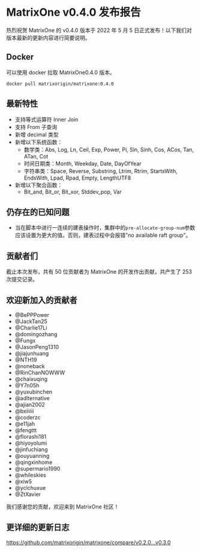 # **MatrixOne v0.4.0 发布报告**

热烈祝贺 MatrixOne 的 v0.4.0 版本于 2022 年 5 月 5 日正式发布！以下我们对版本最新的更新内容进行简要说明。

## Docker

可以使用 docker 拉取 MatrixOne0.4.0 版本。

```
docker pull matrixorigin/matrixone:0.4.0
```

## 最新特性

- 支持等式运算符 Inner Join
- 支持 From 子查询
- 新增 decimal 类型
- 新增以下系统函数：
    - 数学类：Abs, Log, Ln, Ceil, Exp, Power, Pi, Sin, Sinh, Cos, ACos, Tan, ATan, Cot
    - 时间日期类：Month, Weekday, Date, DayOfYear
    - 字符串类：Space, Reverse, Substring, Ltrim, Rtrim, StartsWith, EndsWith, Lpad, Rpad, Empty, LengthUTF8
- 新增以下聚合函数：
    - Bit_and, Bit_or, Bit_xor, Stddev_pop, Var

## 仍存在的已知问题

- 当在脚本中进行一连续的建表操作时，集群中的`pre-allocate-group-num`参数应该设置为更大的值。否则，建表过程中会报错"no available raft group"。  

## 贡献者们

截止本次发布，共有 50 位贡献者为 MatrixOne 的开发作出贡献，共产生了 253 次提交记录。

## 欢迎新加入的贡献者

* @BePPPower
* @JackTan25
* @Charlie17Li
* @domingozhang
* @Fungx
* @JasonPeng1310
* @jiajunhuang
* @NTH19
* @noneback
* @RinChanNOWWW
* @chaixuqing
* @Y7n05h
* @yuxubinchen
* @adlternative
* @ajian2002
* @bxiiiiii
* @coderzc
* @e11jah
* @fengttt
* @florashi181
* @hiyoyolumi
* @jinfuchiang
* @ouyuanning
* @qingxinhome
* @supermario1990
* @whileskies
* @xiw5
* @yclchuxue
* @ZtXavier

我们感谢您的贡献，欢迎来到 MatrixOne 社区！

## 更详细的更新日志

<https://github.com/matrixorigin/matrixone/compare/v0.2.0...v0.3.0>
